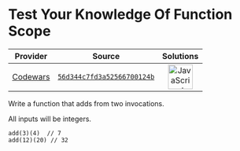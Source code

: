[_metadata_:generated]: - "true"

# Test Your Knowledge Of Function Scope

<!-- INFO TABLE BEGIN -->

| Provider                                        | Source                                                                               | Solutions                                                                                                                                                    |
| :---------------------------------------------: | :----------------------------------------------------------------------------------: | :----------------------------------------------------------------------------------------------------------------------------------------------------------: |
| [Codewars](../../../docs/providers/Codewars.md) | [`56d344c7fd3a52566700124b`](https://www.codewars.com/kata/56d344c7fd3a52566700124b) | [<img src="https://res.cloudinary.com/rascaltwo/image/upload/v1631924076/javascript_ehszr7.svg" alt="JavaScript" title="JavaScript" width="50" />](solve.js) |

<!-- INFO TABLE END -->

Write a function that adds from two invocations. 

All inputs will be integers.

```
add(3)(4)  // 7
add(12)(20) // 32
```
